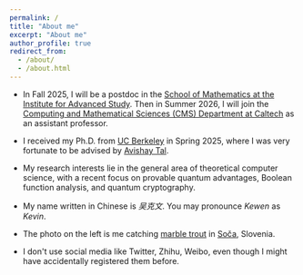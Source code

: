 ```yaml
---
permalink: /
title: "About me"
excerpt: "About me"
author_profile: true
redirect_from: 
  - /about/
  - /about.html
---
```


* In Fall 2025, I will be a postdoc in the [School of Mathematics at the Institute for Advanced Study](https://www.ias.edu/math). Then in Summer 2026, I will join the [Computing and Mathematical Sciences (CMS) Department at Caltech](https://www.cms.caltech.edu/) as an assistant professor.
* I received my Ph.D. from [UC Berkeley](http://theory.cs.berkeley.edu/) in Spring 2025, where I was very fortunate to be advised by [Avishay Tal](http://www.avishaytal.org/).
* My research interests lie in the general area of theoretical computer science, with a recent focus on provable quantum advantages, Boolean function analysis, and quantum cryptography. 

* My name written in Chinese is *吴克文*. You may pronounce *Kewen* as *Kevin*.

* The photo on the left is me catching [marble trout](https://en.wikipedia.org/wiki/Salmo_marmoratus) in [Soča](https://en.wikipedia.org/wiki/So%C4%8Da), Slovenia. 

* I don't use social media like Twitter, Zhihu, Weibo, even though I might have accidentally registered them before.
